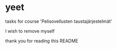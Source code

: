 # yeet
tasks for course 'Pelisovellusten taustajärjestelmät'


I wish to remove myself

thank you for reading this README
